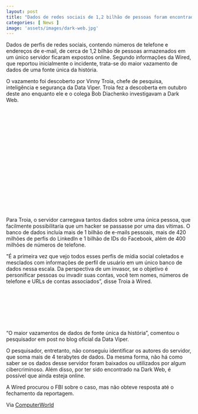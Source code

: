 ```yaml
---
layout: post
title: "Dados de redes sociais de 1,2 bilhão de pessoas foram encontrados na Dark Web"
categories: [ News ]
image: 'assets/images/dark-web.jpg'
---
```


Dados de perfis de redes sociais, contendo números de telefone e endereços de e-mail, de cerca de 1,2 bilhão de pessoas armazenados em um único servidor ficaram expostos online. Segundo informações da Wired, que reportou inicialmente o incidente, trata-se do maior vazamento de dados de uma fonte única da história.

O vazamento foi descoberto por Vinny Troia, chefe de pesquisa, inteligência e segurança da Data Viper. Troia fez a descoberta em outubro deste ano enquanto ele e o colega Bob Diachenko investigavam a Dark Web.


<!-- QUADRADO -->
<script async src="//pagead2.googlesyndication.com/pagead/js/adsbygoogle.js"></script>
<ins class="adsbygoogle"
style="display:inline-block;width:336px;height:280px"
data-ad-client="ca-pub-2838251107855362"
data-ad-slot="5351066970"></ins>
<script>
(adsbygoogle = window.adsbygoogle || []).push({});
</script>

Para Troia, o servidor carregava tantos dados sobre uma única pessoa, que facilmente possibilitaria que um hacker se passasse por uma das vítimas. O banco de dados incluía mais de 1 bilhão de e-mails pessoais, mais de 420 milhões de perfis do LinkedIn e 1 bilhão de IDs do Facebook, além de 400 milhões de números de telefone.

"É a primeira vez que vejo todos esses perfis de mídia social coletados e mesclados com informações de perfil de usuário em um único banco de dados nessa escala. Da perspectiva de um invasor, se o objetivo é personificar pessoas ou invadir suas contas, você tem nomes, números de telefone e URLs de contas associados”, disse Troia à Wired.

<!-- MINI ANÚNCIO -->
<script async src="//pagead2.googlesyndication.com/pagead/js/adsbygoogle.js"></script>
<!-- Games Root -->
<ins class="adsbygoogle"
style="display:inline-block;width:730px;height:95px"
data-ad-client="ca-pub-2838251107855362"
data-ad-slot="5351066970"></ins>
<script>
(adsbygoogle = window.adsbygoogle || []).push({});
</script>

“O maior vazamentos de dados de fonte única da história”, comentou o pesquisador em post no blog oficial da Data Viper.

O pesquisador, entretanto, não conseguiu identificar os autores do servidor, que soma mais de 4 terabytes de dados. Da mesma forma, não há como saber se os dados desse servidor foram baixados ou utilizados por algum cibercriminoso. Além disso, por ter sido encontrado na Dark Web, é possível que ainda esteja online.

A Wired procurou o FBI sobre o caso, mas não obteve resposta até o fechamento da reportagem.

<!-- RETANGULO LARGO 2 -->
<script async src="//pagead2.googlesyndication.com/pagead/js/adsbygoogle.js"></script>
<ins class="adsbygoogle"
style="display:block; text-align:center;"
data-ad-layout="in-article"
data-ad-format="fluid"
data-ad-client="ca-pub-2838251107855362"
data-ad-slot="8549252987"></ins>
<script>
(adsbygoogle = window.adsbygoogle || []).push({});
</script>





Via [ComputerWorld](https://computerworld.com.br/2019/11/27/dados-de-redes-sociais-de-12-bilhao-de-pessoas-foram-encontrados-na-dark-web/)
